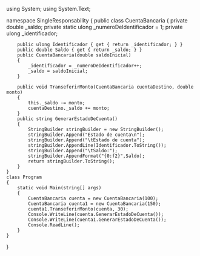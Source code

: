 ﻿using System;
using System.Text;

namespace SingleResponsability
{
    public class CuentaBancaria
    {
        private double _saldo;
        private static ulong _numeroDeIdentificador = 1;
        private ulong _identificador;

        public ulong Identificador { get { return _identificador; } }
        public double Saldo { get { return _saldo; } }
        public CuentaBancaria(double saldoInicial)
        {
            _identificador = _numeroDeIdentificador++;
            _saldo = saldoInicial;
        }

        public void TranseferirMonto(CuentaBancaria cuentaDestino, double monto)
        {
            this._saldo -= monto;
            cuentaDestino._saldo += monto;
        }
        public string GenerarEstadoDeCuenta()
        {
            StringBuilder stringBuilder = new StringBuilder();
            stringBuilder.Append("Estado de cuenta\n");
            stringBuilder.Append("\tEstado de cuenta");
            stringBuilder.AppendLine(Identificador.ToString());
            stringBuilder.Append("\tSaldo:");
            stringBuilder.AppendFormat("{0:f2}",Saldo);
            return stringBuilder.ToString();
        }
    }
    class Program
    {
        static void Main(string[] args)
        {
            CuentaBancaria cuenta = new CuentaBancaria(100);
            CuentaBancaria cuenta1 = new CuentaBancaria(150);
            cuenta1.TranseferirMonto(cuenta, 30);
            Console.WriteLine(cuenta.GenerarEstadoDeCuenta());
            Console.WriteLine(cuenta1.GenerarEstadoDeCuenta());
            Console.ReadLine();
        }
    }
}